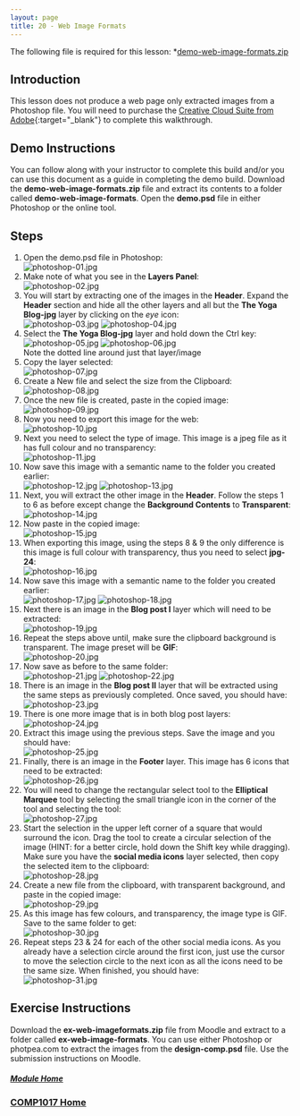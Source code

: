 ```yaml
---
layout: page
title: 20 - Web Image Formats
---
```

The following file is required for this lesson:
*[demo-web-image-formats.zip](files/demo-web-image-formats.zip)

## Introduction
This lesson does not produce a web page only extracted images from a Photoshop file. You will need to purchase the [Creative Cloud Suite from Adobe](https:/www.adobe.com/ca/creativecloud/buy/students.html?promoid=P79NQTWV&mv=other){:target="_blank"} to complete this walkthrough.

## Demo Instructions
You can follow along with your instructor to complete this build and/or you can use this document as a guide in completing the demo build. Download the **demo-web-image-formats.zip** file and extract its contents to a folder called **demo-web-image-formats**. Open the **demo.psd** file in either Photoshop or the online tool.

## Steps
1. Open the demo.psd file in Photoshop:<br>
![photoshop-01.jpg](files/photoshop-01.jpg)
2. Make note of what you see in the **Layers Panel**:<br>
![photoshop-02.jpg](files/photoshop-02.jpg)
3. You will start by extracting one of the images in the **Header**. Expand the **Header** section and hide all the other layers and all but the **The Yoga Blog-jpg** layer by clicking on the _eye_ icon:<br>
![photoshop-03.jpg](files/photoshop-03.jpg)&nbsp;![photoshop-04.jpg](files/photoshop-04.jpg)
4. Select the **The Yoga Blog-jpg** layer and hold down the Ctrl key:<br>
![photoshop-05.jpg](files/photoshop-05.jpg)&nbsp;![photoshop-06.jpg](files/photoshop-06.jpg)<br>Note the dotted line around just that layer/image
5. Copy the layer selected:<br>
![photoshop-07.jpg](files/photoshop-07.jpg)
6. Create a New file and select the size from the Clipboard:<br>
![photoshop-08.jpg](files/photoshop-08.jpg)
7. Once the new file is created, paste in the copied image:<br>
![photoshop-09.jpg](files/photoshop-09.jpg)
8. Now you need to export this image for the web:<br>
![photoshop-10.jpg](files/photoshop-10.jpg)
9. Next you need to select the type of image. This image is a jpeg file as it has full colour and no transparency:<br>
![photoshop-11.jpg](files/photoshop-11.jpg)
10. Now save this image with a semantic name to the folder you created earlier:<br>
![photoshop-12.jpg](files/photoshop-12.jpg)&nbsp;![photoshop-13.jpg](files/photoshop-13.jpg)
11. Next, you will extract the other image in the **Header**. Follow the steps 1 to 6 as before except change the **Background Contents** to **Transparent**:<br>
![photoshop-14.jpg](files/photoshop-14.jpg)
12. Now paste in the copied image:<br>
![photoshop-15.jpg](files/photoshop-15.jpg)
13. When exporting this image, using the steps 8 &amp; 9 the only difference is this image is full colour with transparency, thus you need to select **jpg-24**:<br>
![photoshop-16.jpg](files/photoshop-16.jpg)
14. Now save this image with a semantic name to the folder you created earlier:<br>
![photoshop-17.jpg](files/photoshop-17.jpg)&nbsp;![photoshop-18.jpg](files/photoshop-18.jpg)
15. Next there is an image in the **Blog post I** layer which will need to be extracted:<br>
![photoshop-19.jpg](files/photoshop-19.jpg)
16. Repeat the steps above until, make sure the clipboard background is transparent. The image preset will be **GIF**:<br>
![photoshop-20.jpg](files/photoshop-20.jpg)
17. Now save as before to the same folder:<br>
![photoshop-21.jpg](files/photoshop-21.jpg)&nbsp;![photoshop-22.jpg](files/photoshop-22.jpg)
18. There is an image in the **Blog post II** layer that will be extracted using the same steps as previously completed. Once saved, you should have:<br>
![photoshop-23.jpg](files/photoshop-23.jpg)
19. There is one more image that is in both blog post layers:<br>
![photoshop-24.jpg](files/photoshop-24.jpg)
20. Extract this image using the previous steps. Save the image and you should have:<br>
![photoshop-25.jpg](files/photoshop-25.jpg)
21. Finally, there is an image in the **Footer** layer. This image has 6 icons that need to be extracted:<br>
![photoshop-26.jpg](files/photoshop-26.jpg)
22. You will need to change the rectangular select tool to the **Elliptical Marquee** tool by selecting the small triangle icon in the corner of the tool and selecting the tool:<br>
![photoshop-27.jpg](files/photoshop-27.jpg)
23. Start the selection in the upper left corner of a square that would surround the icon. Drag the tool to create a circular selection of the image (HINT: for a better circle, hold down the Shift key while dragging). Make sure you have the **social media icons** layer selected, then copy the selected item to the clipboard:<br>
![photoshop-28.jpg](files/photoshop-28.jpg)
24. Create a new file from the clipboard, with transparent background, and paste in the copied image:<br>
![photoshop-29.jpg](files/photoshop-29.jpg)
25. As this image has few colours, and transparency, the image type is GIF. Save to the same folder to get:<br>
![photoshop-30.jpg](files/photoshop-30.jpg)
26. Repeat steps 23 &amp; 24 for each of the other social media icons. As you already have a selection circle around the first icon, just use the cursor to move the selection circle to the next icon as all the icons need to be the same size. When finished, you should have:<br>
![photoshop-31.jpg](files/photoshop-31.jpg)

## Exercise Instructions
Download the **ex-web-imageformats.zip** file from Moodle and extract to a folder called **ex-web-image-formats**. You can use either Photoshop or photpea.com to extract the images from the **design-comp.psd** file. Use the submission instructions on Moodle.

##### [Module Home](../)
### [COMP1017 Home](../../)
